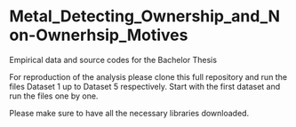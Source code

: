 # Metal_Detecting_Ownership_and_Non-Ownerhsip_Motives
Empirical data and source codes for the Bachelor Thesis

For reproduction of the analysis please clone this full repository and run the files Dataset 1 up to Dataset 5 respectively. Start with the first dataset and run the files one by one. 

Please make sure to have all the necessary libraries downloaded.
